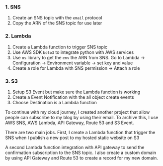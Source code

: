 
### 1. SNS

1. Create an SNS topic with the `email` protocol
2. Copy the ARN of the SNS topic for use later

### 2. Lambda

1. Create a Lambda function to trigger SNS topic
2. Use AWS SDK `boto3` to integrate python with AWS services
3. Use `os` library to get the `env` the ARN from SNS. Go to Lambda -> Configuration -> Environment variable -> set key and value
4. Create a role for Lambda with SNS permission -> Attach a role 

### 3. S3

1. Setup S3 Event but make sure the Lambda function is working
2. Create a Event Notification with the all object create events
3. Choose Destination is a Lambda function


To continue with my cloud journey, I created another project that allow people can subscribe to my blog by using their email. To archive this, I use AWS SNS, AWS Lambda, API Gateway, Route 53 and S3 Event.

There are two main jobs. First, I create a Lambda function that trigger the SNS when I publish a new post to my hosted static website on S3

A second Lambda function integration with API gateway to send the confirmation subscription to the SNS topic. I also create a custom domain by using API Gateway and Route 53 to create a record for my new domain.

